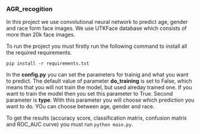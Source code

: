 ### AGR_recogition

In this project we use convolutional neural network to predict age, gender and race form face images. We use UTKFace database which consists of more than 20k face images.

To run the project you must firstly run the following command to install all the required requirements.

```buildoutcfg
pip install -r requirements.txt
```

In the **config.py** you can set the parameters for trainig and what you want to predict. The default value of parameter **do_training**
is set to False, which means that you will not train the model, but used alreday trained one. If you want to train the model then you set this parameter to True.
Second parameter is **type**. With this parameter you will choose which prediction you want to do. YOu can choose between age, gender and race.

To get the results (accuracy score, classification matrix, confusion matrix and ROC_AUC curve) you must run ``python main.py``.

